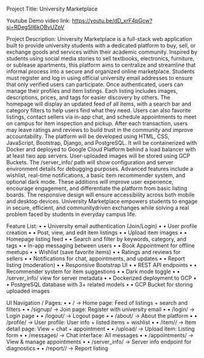 Project Title: University Marketplace

Youtube Demo video link: https://youtu.be/dD_xrF4pGcw?si=RDeg5Il6kOBvUZpV 

Project Description:
University Marketplace is a full-stack web application built to provide university students
with a dedicated platform to buy, sell, or exchange goods and services within their academic
community. Inspired by students using social media stories to sell textbooks, electronics,
furniture, or sublease apartments, this platform aims to centralize and streamline that
informal process into a secure and organized online marketplace.
Students must register and log in using official university email addresses to ensure that
only verified users can participate. Once authenticated, users can manage their profiles and
item listings. Each listing includes images, descriptions, prices, and tags for easier discovery
by others.
The homepage will display an updated feed of all items, with a search bar and category
filters to help users find what they need. Users can also favorite listings, contact sellers via
in-app chat, and schedule appointments to meet on campus for item inspection and pickup.
After each transaction, users may leave ratings and reviews to build trust in the community
and improve accountability.
The platform will be developed using HTML, CSS, JavaScript, Bootstrap, Django, and
PostgreSQL. It will be containerized with Docker and deployed to Google Cloud Platform
behind a load balancer with at least two app servers. User-uploaded images will be stored
using GCP Buckets. The /server_info/ path will show configuration and server environment
details for debugging purposes.
Advanced features include a wishlist, real-time notifications, a basic item recommender
system, and optional dark mode. These additions will improve user experience, encourage
engagement, and differentiate the platform from basic listing boards.
The responsive design will ensure accessibility across both mobile and desktop devices.
University Marketplace empowers students to engage in secure, efficient, and communitydriven exchanges while solving a real problem faced by students in everyday campus life.

Feature List: 
• • University email authentication (Join/Login)
• • User profile creation
• • Post, view, and edit item listings
• • Upload item images
• • Homepage listing feed
• • Search and filter by keywords, category, and tags
• • In-app messaging between users
• • Book Appointment for offline meetups
• • Wishlist (save favorite items)
• • Ratings and reviews for sellers
• • Notifications for chat, appointments, and updates
• • Report listing (moderation)
• • Responsive Bootstrap UI
• • REST API endpoints
• • Recommender system for item suggestions
• • Dark mode toggle
• • /server_info/ view for server metadata
• • Dockerized deployment to GCP
• • PostgreSQL database with 3+ related models
• • GCP Bucket for storing uploaded images

UI Navigation / Pages:
• • / → Home page: Feed of listings + search and filters
• • /signup/ → Join page: Register with university email
• • /login/ → Login page
• • /logout/ → Logout page
• • /about/ → About the platform
• • /profile/ → User profile: User info + listed items + wishlist
• • /item/<id>/ → Item detail page: View + chat + appointment
• • /upload/ → Upload item: Listing form
• • /messages/ → Chat interface: All messages
• • /appointments/ → View & manage appointments
• • /server_info/ → Server info endpoint for diagnostics
• • /report/<id>/ → Report listing 
